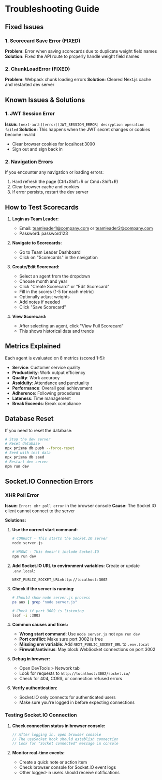 # Troubleshooting Guide

## Fixed Issues

### 1. Scorecard Save Error (FIXED)

**Problem:** Error when saving scorecards due to duplicate weight field names
**Solution:** Fixed the API route to properly handle weight field names

### 2. ChunkLoadError (FIXED)

**Problem:** Webpack chunk loading errors
**Solution:** Cleared Next.js cache and restarted dev server

## Known Issues & Solutions

### 1. JWT Session Error

**Issue:** `[next-auth][error][JWT_SESSION_ERROR] decryption operation failed`
**Solution:** This happens when the JWT secret changes or cookies become invalid

- Clear browser cookies for localhost:3000
- Sign out and sign back in

### 2. Navigation Errors

If you encounter any navigation or loading errors:

1. Hard refresh the page (Ctrl+Shift+R or Cmd+Shift+R)
2. Clear browser cache and cookies
3. If error persists, restart the dev server

## How to Test Scorecards

1. **Login as Team Leader:**
   - Email: teamleader1@company.com or teamleader2@company.com
   - Password: password123

2. **Navigate to Scorecards:**
   - Go to Team Leader Dashboard
   - Click on "Scorecards" in the navigation

3. **Create/Edit Scorecard:**
   - Select an agent from the dropdown
   - Choose month and year
   - Click "Create Scorecard" or "Edit Scorecard"
   - Fill in the scores (1-5 for each metric)
   - Optionally adjust weights
   - Add notes if needed
   - Click "Save Scorecard"

4. **View Scorecard:**
   - After selecting an agent, click "View Full Scorecard"
   - This shows historical data and trends

## Metrics Explained

Each agent is evaluated on 8 metrics (scored 1-5):

- **Service**: Customer service quality
- **Productivity**: Work output efficiency
- **Quality**: Work accuracy
- **Assiduity**: Attendance and punctuality
- **Performance**: Overall goal achievement
- **Adherence**: Following procedures
- **Lateness**: Time management
- **Break Exceeds**: Break compliance

## Database Reset

If you need to reset the database:

```bash
# Stop the dev server
# Reset database
npx prisma db push --force-reset
# Seed with test data
npx prisma db seed
# Restart dev server
npm run dev
```

## Socket.IO Connection Errors

### XHR Poll Error

**Issue:** `Error: xhr poll error` in the browser console
**Cause:** The Socket.IO client cannot connect to the server

**Solutions:**

1. **Use the correct start command:**

   ```bash
   # CORRECT - This starts the Socket.IO server
   node server.js

   # WRONG - This doesn't include Socket.IO
   npm run dev
   ```

2. **Add Socket.IO URL to environment variables:**
   Create or update `.env.local`:

   ```
   NEXT_PUBLIC_SOCKET_URL=http://localhost:3002
   ```

3. **Check if the server is running:**

   ```bash
   # Should show node server.js process
   ps aux | grep "node server.js"

   # Check if port 3002 is listening
   lsof -i :3002
   ```

4. **Common causes and fixes:**
   - **Wrong start command**: Use `node server.js` not `npm run dev`
   - **Port conflict**: Make sure port 3002 is free
   - **Missing env variable**: Add `NEXT_PUBLIC_SOCKET_URL` to `.env.local`
   - **Firewall/antivirus**: May block WebSocket connections on port 3002

5. **Debug in browser:**
   - Open DevTools > Network tab
   - Look for requests to `http://localhost:3002/socket.io/`
   - Check for 404, CORS, or connection refused errors

6. **Verify authentication:**
   - Socket.IO only connects for authenticated users
   - Make sure you're logged in before expecting connections

### Testing Socket.IO Connection

1. **Check connection status in browser console:**

   ```javascript
   // After logging in, open browser console
   // The useSocket hook should establish connection
   // Look for "Socket connected" message in console
   ```

2. **Monitor real-time events:**
   - Create a quick note or action item
   - Check browser console for Socket.IO event logs
   - Other logged-in users should receive notifications
